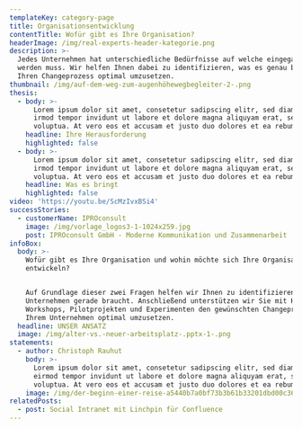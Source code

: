 ```yaml
---
templateKey: category-page
title: Organisationsentwicklung
contentTitle: Wofür gibt es Ihre Organisation?
headerImage: /img/real-experts-header-kategorie.png
description: >-
  Jedes Unternehmen hat unterschiedliche Bedürfnisse auf welche eingegangen
  werden muss. Wir helfen Ihnen dabei zu identifizieren, was es genau braucht um
  Ihren Changeprozess optimal umzusetzen.
thumbnail: /img/auf-dem-weg-zum-augenhöhewegbegleiter-2-.png
thesis:
  - body: >-
      Lorem ipsum dolor sit amet, consetetur sadipscing elitr, sed diam nonumy
      irmod tempor invidunt ut labore et dolore magna aliquyam erat, sed diam
      voluptua. At vero eos et accusam et justo duo dolores et ea rebum.
    headline: Ihre Herausforderung
    highlighted: false
  - body: >-
      Lorem ipsum dolor sit amet, consetetur sadipscing elitr, sed diam nonumy
      irmod tempor invidunt ut labore et dolore magna aliquyam erat, sed diam
      voluptua. At vero eos et accusam et justo duo dolores et ea rebum.
    headline: Was es bringt
    highlighted: false
video: 'https://youtu.be/ScMzIvxBSi4'
successStories:
  - customerName: IPROconsult
    image: /img/vorlage_logos3-1-1024x259.jpg
    post: IPROconsult GmbH - Moderne Kommunikation und Zusammenarbeit
infoBox:
  body: >-
    Wofür gibt es Ihre Organisation und wohin möchte sich Ihre Organisation
    entwickeln? 


    Auf Grundlage dieser zwei Fragen helfen wir Ihnen zu identifizieren, was Ihr
    Unternehmen gerade braucht. Anschließend unterstützen wir Sie mit Hilfe von
    Workshops, Pilotprojekten und Experimenten den gewünschten Changeprozess in
    Ihrem Unternehmen optimal umzusetzen.
  headline: UNSER ANSATZ
  image: /img/alter-vs.-neuer-arbeitsplatz-.pptx-1-.png
statements:
  - author: Christoph Rauhut
    body: >-
      Lorem ipsum dolor sit amet, consetetur sadipscing elitr, sed diam nonumy
      eirmod tempor invidunt ut labore et dolore magna aliquyam erat, sed diam
      voluptua. At vero eos et accusam et justo duo dolores et ea rebum.
    image: /img/der-beginn-einer-reise-a5440b7a0bf73b3b61b33201dbd00c36-21464.png
relatedPosts:
  - post: Social Intranet mit Linchpin für Confluence
---
```


